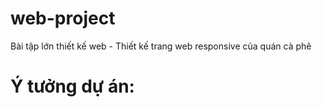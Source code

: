 # web-project

Bài tập lớn thiết kế web - Thiết kế trang web responsive của quán cà phê

# Ý tưởng dự án:
